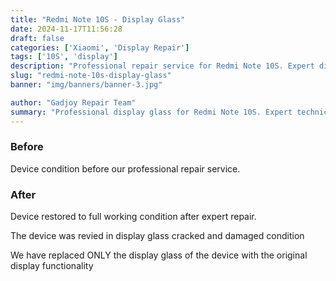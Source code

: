 ```yaml
---
title: "Redmi Note 10S - Display Glass"
date: 2024-11-17T11:56:28
draft: false
categories: ['Xiaomi', 'Display Repair']
tags: ['10S', 'display']
description: "Professional repair service for Redmi Note 10S. Expert diagnosis and quality repairs in Bangalore."
slug: "redmi-note-10s-display-glass"
banner: "img/banners/banner-3.jpg"

author: "Gadjoy Repair Team"
summary: "Professional display glass for Redmi Note 10S. Expert technicians, quality parts, warranty included."
---
```


### Before

Device condition before our professional repair service.

### After

Device restored to full working condition after expert repair.

The device was revied in display glass cracked and damaged condition

We have replaced ONLY the display glass of the device with the original display functionality